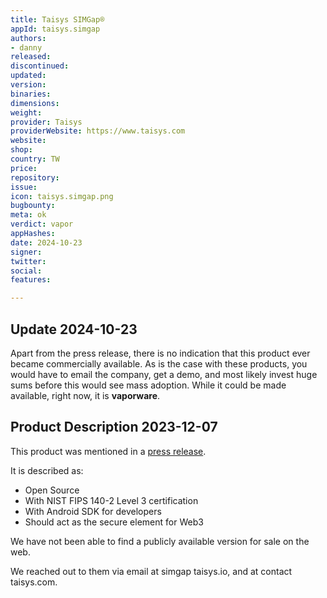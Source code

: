 ```yaml
---
title: Taisys SIMGap®
appId: taisys.simgap
authors:
- danny
released: 
discontinued: 
updated: 
version: 
binaries: 
dimensions: 
weight: 
provider: Taisys
providerWebsite: https://www.taisys.com
website: 
shop: 
country: TW
price: 
repository: 
issue: 
icon: taisys.simgap.png
bugbounty: 
meta: ok
verdict: vapor
appHashes: 
date: 2024-10-23
signer: 
twitter: 
social: 
features: 

---
```


## Update 2024-10-23

Apart from the press release, there is no indication that this product ever became commercially available. As is the case with these products, you would have to email the company, get a demo, and most likely invest huge sums before this would see mass adoption. While it could be made available, right now, it is **vaporware**.

## Product Description 2023-12-07

This product was mentioned in a [press release](http://taisys.io/news-detail?lang=&id=39d4VQN4kyFspmAwER3_9V6sTZbvIP1IYQQkIBdjyw).

It is described as:

- Open Source
- With NIST FIPS 140-2 Level 3 certification
- With Android SDK for developers
- Should act as the secure element for Web3

We have not been able to find a publicly available version for sale on the web. 

We reached out to them via email at simgap <at> taisys.io, and at contact <at> taisys.com. 
